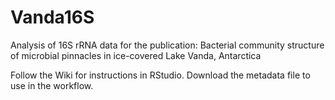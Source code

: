 # Vanda16S
Analysis of 16S rRNA data for the publication: Bacterial community structure of microbial pinnacles in ice-covered Lake Vanda, Antarctica

Follow the Wiki for instructions in RStudio. Download the metadata file to use in the workflow. 

